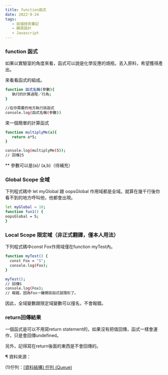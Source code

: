 ```yaml
---
title: function函式
date: 2022-9-24
tags: 
   - 前端技術筆記
   - 網頁設計
   - Javascript
---
```


### function 函式

如果以實驗室的角度來看，函式可以說是化學反應的燒瓶，丟入原料，希望獲得產出。

來看看函式的組成。

``` bash
function 函式名稱(參數){
   執行的計算過程／行為;
}

//在你需要的地方執行該函式
console.log(函式名稱(參數))
```

來一個簡單的計算函式

``` bash
function multiplyMe(a){
   return a*5;
}

console.log(multiplyMe(5));
// 回傳25
```

** 參數可以是(a)/ (a,b)（待補充）

### Global Scope 全域

下列程式碼中 let myGlobal 跟 oopsGlobal 作用域都是全域。就算在幾千行後你看不到的地方呼叫他，他都會出現。

``` bash
let myGlobal = 10;
function fun1() {
oopsGlobal = 5;
}
```

### Local Scope 限定域（非正式翻譯，僅本人用法）

下列程式碼中const Fox作用域僅在function myTest內。

``` bash
function myTest() {
  const Fox = "S";
  console.log(Fox);
}

myTest();
// 回傳S
console.log(Fox);
// 報錯，因為Fox一離開該函式就隱形了。
```

因此，全域變數跟限定域變數可以撞名，不會報錯。

### return回傳結果

一個函式是可以不用寫return statement的，如果沒有把值回傳，函式一樣會運作，只是會回傳undefined。

另外，記得寫在return後面的東西是不會回傳的。

¶ 資料來源：

 (1)佇列：[[資料結構] 佇列 (Queue)](https://ithelp.ithome.com.tw/articles/10204226)